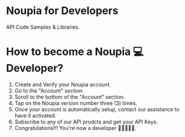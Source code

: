 # Noupia for Developers
API Code Samples &amp; Libraries.

# How to become a Noupia 💻 Developer?

1. Create and Verify your Noupia account.
2. Go to the "Account" section.
3. Scroll to the bottom of the "Account" section.
4. Tap on the Noupia version number three (3) times.
5. Once your account is automatically setup, contact our assistance to have it activated.
6. Subscribe to any of our API prodcts and get your API Keys.
7. Congratulations!!! You're now a developer 👩🏽‍👨🏽‍💻.
